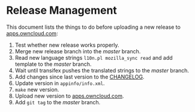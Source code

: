 Release Management
==================

This document lists the things to do before uploading a new release to [apps.owncloud.com](http://apps.owncloud.com/content/show.php/Mozilla+Sync?content=161793):

1. Test whether new release works properly.
2. Merge new release branch into the *master* branch.
3. Read new language strings ```l10n.pl mozilla_sync read``` and add template to the *master* branch.
4. Wait until transifex pushes the translated strings to the *master* branch.
5. Add changes since last version to the [CHANGELOG](CHANGELOG).
6. Update version in ```appinfo/info.xml```.
7. ```make``` new version.
8. Upload new version to [apps.owncloud.com](http://apps.owncloud.com/content/show.php/Mozilla+Sync?content=161793).
9. Add ```git tag``` to the *master* branch.

